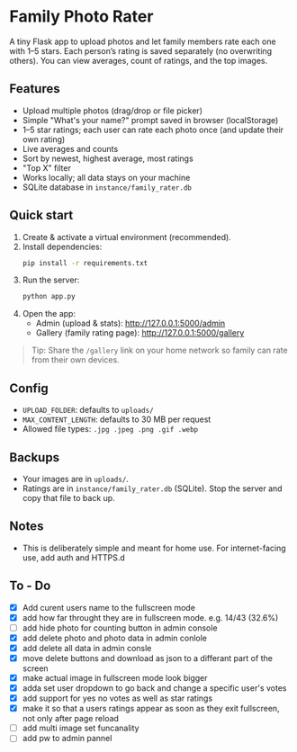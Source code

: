 # Family Photo Rater

A tiny Flask app to upload photos and let family members rate each one with 1–5 stars.
Each person’s rating is saved separately (no overwriting others). You can view averages,
count of ratings, and the top images.

## Features
- Upload multiple photos (drag/drop or file picker)
- Simple "What's your name?" prompt saved in browser (localStorage)
- 1–5 star ratings; each user can rate each photo once (and update their own rating)
- Live averages and counts
- Sort by newest, highest average, most ratings
- "Top X" filter
- Works locally; all data stays on your machine
- SQLite database in `instance/family_rater.db`

## Quick start
1. Create & activate a virtual environment (recommended).
2. Install dependencies:
   ```bash
   pip install -r requirements.txt
   ```
3. Run the server:
   ```bash
   python app.py
   ```
4. Open the app:
   - Admin (upload & stats): http://127.0.0.1:5000/admin
   - Gallery (family rating page): http://127.0.0.1:5000/gallery

> Tip: Share the `/gallery` link on your home network so family can rate from their own devices.

## Config
- `UPLOAD_FOLDER`: defaults to `uploads/`
- `MAX_CONTENT_LENGTH`: defaults to 30 MB per request
- Allowed file types: `.jpg .jpeg .png .gif .webp`

## Backups
- Your images are in `uploads/`.
- Ratings are in `instance/family_rater.db` (SQLite). Stop the server and copy that file to back up.

## Notes
- This is deliberately simple and meant for home use. For internet-facing use, add auth and HTTPS.d
## To - Do
- [x] Add curent users name to the fullscreen mode
- [x] add how far throught they are in fullscreen mode. e.g. 14/43 (32.6%)
- [ ] add hide photo for counting button in admin console
- [x] add delete photo and photo data in admin conlole
- [x] add delete all data in admin consle
- [x] move delete buttons and download as json to a differant part of the screen
- [x] make actual image in fullscreen mode look bigger
- [x] adda set user dropdown to go back and change a specific user's votes
- [x] add support for yes no votes as well as star ratings
- [x] make it so that a users ratings appear as soon as they exit fullscreen, not only after page reload
- [ ] add multi image set funcanality
- [ ] add pw to admin pannel